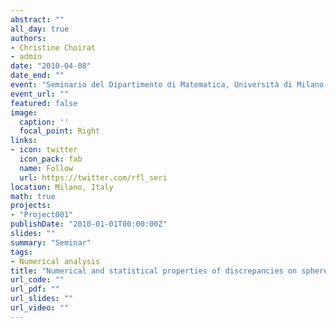 ```yaml
---
abstract: ""
all_day: true
authors:
- Christine Choirat
- admin
date: "2010-04-08"
date_end: ""
event: "Seminario del Dipartimento di Matematica, Università di Milano-Bicocca"
event_url: ""
featured: false
image:
  caption: ''
  focal_point: Right
links:
- icon: twitter
  icon_pack: fab
  name: Follow
  url: https://twitter.com/rfl_seri
location: Milano, Italy
math: true
projects:
- "Project001"
publishDate: "2010-01-01T00:00:00Z"
slides: ""
summary: "Seminar"
tags:
- Numerical analysis
title: "Numerical and statistical properties of discrepancies on spheres"
url_code: ""
url_pdf: ""
url_slides: ""
url_video: ""
---
```

